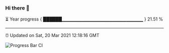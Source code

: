 ### Hi there 👋

⏳ Year progress { ██████▁▁▁▁▁▁▁▁▁▁▁▁▁▁▁▁▁▁▁▁▁▁▁▁ } 21.51 %

---

⏰ Updated on Sat, 20 Mar 2021 12:18:16 GMT

![Progress Bar CI](https://github.com/liununu/liununu/workflows/Progress%20Bar%20CI/badge.svg)
